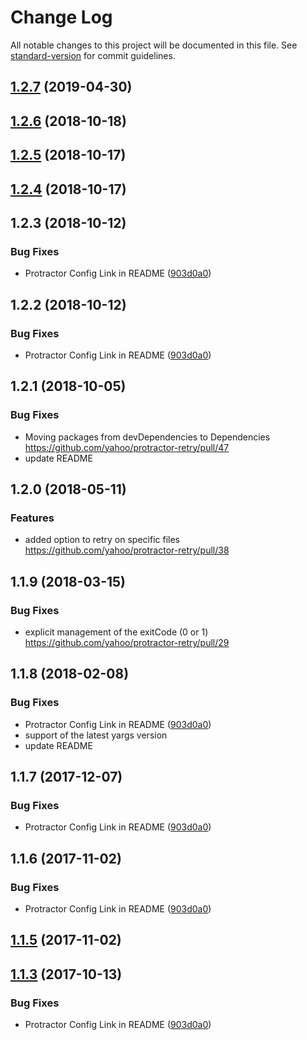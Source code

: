 # Change Log

All notable changes to this project will be documented in this file. See [standard-version](https://github.com/conventional-changelog/standard-version) for commit guidelines.

<a name="1.2.7"></a>
## [1.2.7](https://github.com/yahoo/Protractor-retry/compare/v1.2.6...v1.2.7) (2019-04-30)



<a name="1.2.6"></a>
## [1.2.6](https://github.com/yahoo/Protractor-retry/compare/v1.2.3...v1.2.6) (2018-10-18)



<a name="1.2.5"></a>
## [1.2.5](https://github.com/yahoo/Protractor-retry/compare/v1.2.4...v1.2.5) (2018-10-17)



<a name="1.2.4"></a>
## [1.2.4](https://github.com/yahoo/Protractor-retry/compare/v1.2.3...v1.2.4) (2018-10-17)



<a name="1.2.3"></a>
## 1.2.3 (2018-10-12)


### Bug Fixes

* Protractor Config Link in README ([903d0a0](https://github.com/yahoo/Protractor-retry/commit/903d0a0))



<a name="1.2.2"></a>
## 1.2.2 (2018-10-12)


### Bug Fixes

* Protractor Config Link in README ([903d0a0](https://github.com/yahoo/Protractor-retry/commit/903d0a0))



<a name="1.2.1"></a>
## 1.2.1 (2018-10-05)


### Bug Fixes

* Moving packages from devDependencies to Dependencies https://github.com/yahoo/protractor-retry/pull/47
* update README

<a name="1.2.0"></a>
## 1.2.0 (2018-05-11)


### Features

* added option to retry on specific files https://github.com/yahoo/protractor-retry/pull/38


<a name="1.1.9"></a>
## 1.1.9 (2018-03-15)


### Bug Fixes

* explicit management of the exitCode (0 or 1) https://github.com/yahoo/protractor-retry/pull/29


<a name="1.1.8"></a>
## 1.1.8 (2018-02-08)


### Bug Fixes

* Protractor Config Link in README ([903d0a0](https://github.com/yahoo/Protractor-retry/commit/903d0a0))
* support of the latest yargs version
* update README


<a name="1.1.7"></a>
## 1.1.7 (2017-12-07)


### Bug Fixes

* Protractor Config Link in README ([903d0a0](https://github.com/yahoo/Protractor-retry/commit/903d0a0))



<a name="1.1.6"></a>
## 1.1.6 (2017-11-02)


### Bug Fixes

* Protractor Config Link in README ([903d0a0](https://github.com/yahoo/Protractor-retry/commit/903d0a0))



<a name="1.1.5"></a>
## [1.1.5](https://github.com/yahoo/Protractor-retry/compare/v1.1.4...v1.1.5) (2017-11-02)



<a name="1.1.3"></a>
## [1.1.3](https://github.com/yahoo/Protractor-retry/compare/v1.1.1...v1.1.3) (2017-10-13)


### Bug Fixes

* Protractor Config Link in README ([903d0a0](https://github.com/yahoo/Protractor-retry/commit/903d0a0))
